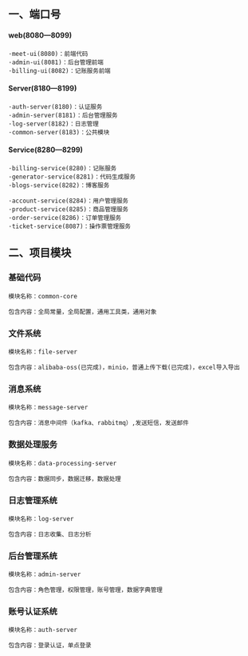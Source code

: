 ## 一、端口号

#### web(8080—8099)

    ·meet-ui(8080)：前端代码
    ·admin-ui(8081)：后台管理前端
    ·billing-ui(8082)：记账服务前端

#### Server(8180—8199)

    ·auth-server(8180)：认证服务
    ·admin-server(8181)：后台管理服务
    ·log-server(8182)：日志管理
    ·common-server(8183)：公共模块

#### Service(8280—8299)

    ·billing-service(8280)：记账服务
    ·generator-service(8281)：代码生成服务
    ·blogs-service(8282)：博客服务

    ·account-service(8284)：用户管理服务
    ·product-service(8285)：商品管理服务
    ·order-service(8286)：订单管理服务
    ·ticket-service(8087)：操作票管理服务

## 二、项目模块

### 基础代码

    模块名称：common-core

    包含内容：全局常量，全局配置，通用工具类，通用对象

### 文件系统

    模块名称：file-server

    包含内容：alibaba-oss(已完成)，minio，普通上传下载(已完成)，excel导入导出

### 消息系统

    模块名称：message-server

    包含内容：消息中间件（kafka、rabbitmq）,发送短信，发送邮件

### 数据处理服务

    模块名称：data-processing-server

    包含内容：数据同步，数据迁移，数据处理

### 日志管理系统

    模块名称：log-server
    
    包含内容：日志收集、日志分析

### 后台管理系统

    模块名称：admin-server
    
    包含内容：角色管理，权限管理，账号管理，数据字典管理

### 账号认证系统

    模块名称：auth-server
    
    包含内容：登录认证，单点登录
    
